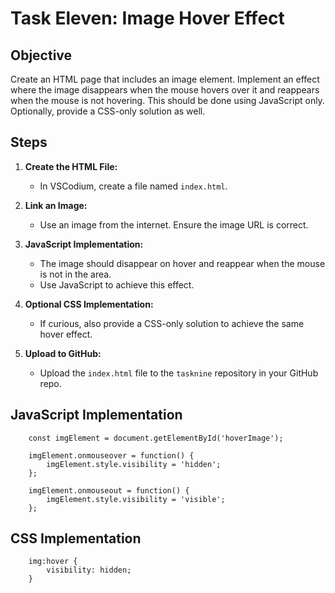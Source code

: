 # Task Eleven: Image Hover Effect

## Objective

Create an HTML page that includes an image element. Implement an effect where the image disappears when the mouse hovers over it and reappears when the mouse is not hovering. This should be done using JavaScript only. Optionally, provide a CSS-only solution as well.

## Steps

1. **Create the HTML File:**
   - In VSCodium, create a file named `index.html`.

2. **Link an Image:**
   - Use an image from the internet. Ensure the image URL is correct.

3. **JavaScript Implementation:**
   - The image should disappear on hover and reappear when the mouse is not in the area.
   - Use JavaScript to achieve this effect.
  
4. **Optional CSS Implementation:**
   - If curious, also provide a CSS-only solution to achieve the same hover effect.
  
5. **Upload to GitHub:**
   - Upload the `index.html` file to the `tasknine` repository in your GitHub repo.

## JavaScript Implementation

        const imgElement = document.getElementById('hoverImage');

        imgElement.onmouseover = function() {
            imgElement.style.visibility = 'hidden';
        };

        imgElement.onmouseout = function() {
            imgElement.style.visibility = 'visible';
        };

## CSS Implementation

        img:hover {
            visibility: hidden;
        }
